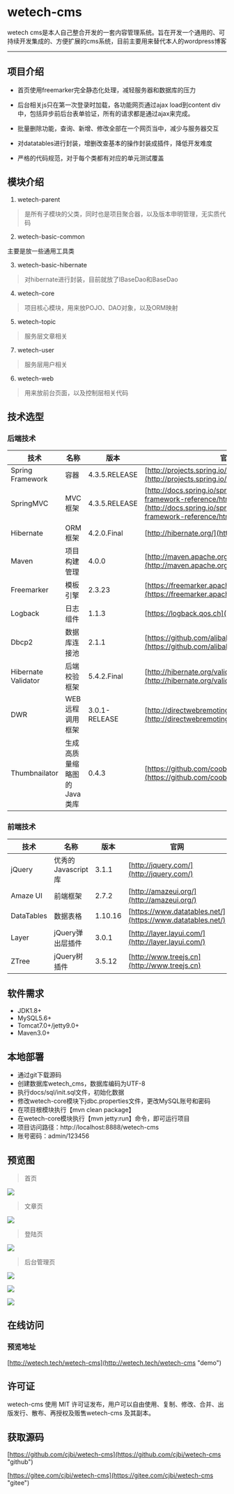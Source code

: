# wetech-cms

wetech cms是本人自己整合开发的一套内容管理系统。旨在开发一个通用的、可持续开发集成的、方便扩展的cms系统，目前主要用来替代本人的wordpress博客

---

## 项目介绍

- 首页使用freemarker完全静态化处理，减轻服务器和数据库的压力

- 后台相关js只在第一次登录时加载，各功能网页通过ajax load到content div中，包括异步前后台表单验证，所有的请求都是通过ajax来完成。

- 批量删除功能，查询、新增、修改全部在一个网页当中，减少与服务器交互

- 对datatables进行封装，增删改查基本的操作封装成插件，降低开发难度

- 严格的代码规范，对于每个类都有对应的单元测试覆盖

## 模块介绍

1. wetech-parent

>   是所有子模块的父类，同时也是项目聚合器，以及版本申明管理，无实质代码

2. wetech-basic-common

主要是放一些通用工具类

3. wetech-basic-hibernate

>   对hibernate进行封装，目前就放了IBaseDao和BaseDao

4. wetech-core

>   项目核心模块，用来放POJO、DAO对象，以及ORM映射

5. wetech-topic

>   服务层文章相关

7. wetech-user

>   服务层用户相关

6. wetech-web

>   用来放前台页面，以及控制层相关代码

## 技术选型

### 后端技术

技术 | 名称 | 版本 | 官网
----|------|----|----
Spring Framework | 容器 | 4.3.5.RELEASE | [http://projects.spring.io/spring-framework/](http://projects.spring.io/spring-framework/)
SpringMVC | MVC框架 | 4.3.5.RELEASE |  [http://docs.spring.io/spring/docs/current/spring-framework-reference/htmlsingle/#mvc](http://docs.spring.io/spring/docs/current/spring-framework-reference/htmlsingle/#mvc)
Hibernate | ORM框架 | 4.2.0.Final |  [http://hibernate.org/](http://hibernate.org/)
Maven | 项目构建管理 | 4.0.0 |  [http://maven.apache.org](http://maven.apache.org/)
Freemarker | 模板引擎 | 2.3.23 |  [https://freemarker.apache.org/](https://freemarker.apache.org/)
Logback | 日志组件 | 1.1.3 |  [https://logback.qos.ch](https://logback.qos.ch/)
Dbcp2 | 数据库连接池 | 2.1.1 |  [https://github.com/alibaba/druid](https://github.com/alibaba/druid)
Hibernate Validator | 后端校验框架 | 5.4.2.Final | [http://hibernate.org/validator/](http://hibernate.org/validator/)
DWR | WEB远程调用框架 | 3.0.1-RELEASE | [http://directwebremoting.org/dwr/index.html](http://directwebremoting.org/dwr/index.html)
Thumbnailator | 生成高质量缩略图的Java类库 | 0.4.3 | [https://github.com/coobird/thumbnailator](https://github.com/coobird/thumbnailator)

### 前端技术

技术 | 名称 | 版本 |  官网
----|------|----|----
jQuery | 优秀的Javascript库 | 3.1.1 |  [http://jquery.com/](http://jquery.com/)
Amaze UI | 前端框架 | 2.7.2 |  [http://amazeui.org/](http://amazeui.org/)
DataTables | 数据表格 | 1.10.16 |  [https://www.datatables.net/](https://www.datatables.net/)
Layer | jQuery弹出层插件 | 3.0.1 |  [http://layer.layui.com/](http://layer.layui.com/)
ZTree | jQuery树插件 | 3.5.12 |  [http://www.treejs.cn](http://www.treejs.cn)

## 软件需求

- JDK1.8+
- MySQL5.6+
- Tomcat7.0+/jetty9.0+
- Maven3.0+

## 本地部署

- 通过git下载源码
- 创建数据库wetech_cms，数据库编码为UTF-8
- 执行docs/sql/init.sql文件，初始化数据
- 修改wetech-core模块下jdbc.properties文件，更改MySQL账号和密码
- 在项目根模块执行【mvn clean package】
- 在wetech-core模块执行【mvn jetty:run】命令，即可运行项目
- 项目访问路径：http://localhost:8888/wetech-cms
- 账号密码：admin/123456

## 预览图

> 首页

![](docs/preview/index.gif)

> 文章页

![](docs/preview/topic.gif)

> 登陆页

![](docs/preview/login.gif)

> 后台管理页

![](docs/preview/admin1.gif)

![](docs/preview/admin2.gif)

![](docs/preview/admin3.gif)



## 在线访问

### 预览地址

[http://wetech.tech/wetech-cms](http://wetech.tech/wetech-cms "demo")

## 许可证

wetech-cms 使用 MIT 许可证发布，用户可以自由使用、复制、修改、合并、出版发行、散布、再授权及贩售wetech-cms 及其副本。

## 获取源码

 [https://github.com/cjbi/wetech-cms](https://github.com/cjbi/wetech-cms "github")

 [https://gitee.com/cjbi/wetech-cms](https://gitee.com/cjbi/wetech-cms "gitee")

